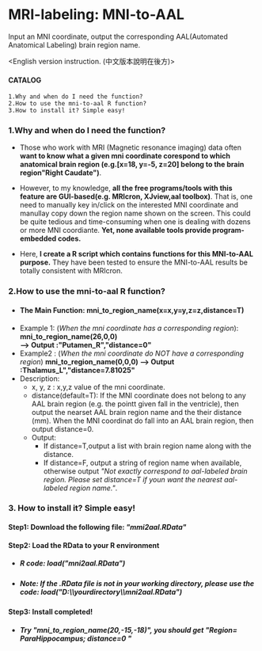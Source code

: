 # MRI-labeling: MNI-to-AAL
Input an MNI coordinate, output the corresponding AAL(Automated Anatomical Labeling) brain region name.

<English version instruction. (中文版本說明在後方)>
#### CATALOG 
    1.Why and when do I need the function?
    2.How to use the mni-to-aal R function?
    3.How to install it? Simple easy!
### 1.Why and when do I need the function?
- Those who work with MRI (Magnetic resonance imaging) data often **want to know what a given mni coordinate corespond to which anatomical brain region (e.g.[x=18, y=-5, z=20] belong to the brain region"Right Caudate")**.

- However, to my knowledge, **all the free programs/tools with this feature are GUI-based(e.g. MRIcron, XJview,aal toolbox)**. That is, one need to manually key in/click on the interested MNI coordinate and manullay copy down the region name shown on the screen. This could be quite tedious and time-consuming when one is dealing with dozens or more MNI coordiante. **Yet, none available tools provide program-embedded codes.**

- Here, **I create a R script which contains functions for this MNI-to-AAL purpose.** They have been tested to ensure the MNI-to-AAL results be totally consistent with MRIcron.
 ### 2.How to use the mni-to-aal R function?
 - #### **The Main Function: mni_to_region_name(x=x,y=y,z=z,distance=T)**
 - Example 1: (*When the mni coordinate has a corresponding region*):
 **mni_to_region_name(26,0,0)  
--> Output :"Putamen_R","distance=0"**
 - Example2 : (*When the mni coordinate do NOT have a corresponding region*)
 **mni_to_region_name(0,0,0) 
--> Output :Thalamus_L","distance=7.81025"**
- Description: 
    - x, y, z : x,y,z value of the mni coordinate.
    - distance(default=T): If the MNI coordinate does not belong to any AAL brain region (e.g. the pointt given fall in the ventricle), then output the nearset AAL brain region name and the their distance (mm). When the MNI coordinat do fall into an AAL brain region, then output distance=0.
    - Output: 
        -   If distance=T,output a list with brain region name along with the distance. 
        - If distance=F, output a string of region name when available, otherwise output *"Not exactly correspond to aal-labeled brain region. Please set distance=T if youn want the nearest aal-labeled region name."*.
        
 ### 3. How to install it? Simple easy!
  #### Step1: Download the following file: _"mmi2aal.RData"_  
  #### Step2: Load the RData to your R environment  
 - ##### R code: load("mni2aal.RData")
 - ##### Note: If the .RData file is not in your working directory, please use the code: load("D:\\\\yourdirectory\\\\mni2aal.RData")
  #### Step3: Install completed! 
 - ##### Try "mni_to_region_name(20,-15,-18)", you should get "Region= ParaHippocampus; distance=0 "   

